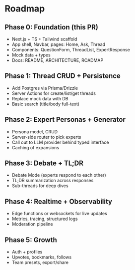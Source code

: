 # Roadmap

## Phase 0: Foundation (this PR)
- Next.js + TS + Tailwind scaffold
- App shell, Navbar, pages: Home, Ask, Thread
- Components: QuestionForm, ThreadList, ExpertResponse
- Mock data + types
- Docs: README, ARCHITECTURE, ROADMAP

## Phase 1: Thread CRUD + Persistence
- Add Postgres via Prisma/Drizzle
- Server Actions for create/list/get threads
- Replace mock data with DB
- Basic search (title/body full-text)

## Phase 2: Expert Personas + Generator
- Persona model, CRUD
- Server-side router to pick experts
- Call out to LLM provider behind typed interface
- Caching of expansions

## Phase 3: Debate + TL;DR
- Debate Mode (experts respond to each other)
- TL;DR summarization across responses
- Sub-threads for deep dives

## Phase 4: Realtime + Observability
- Edge functions or websockets for live updates
- Metrics, tracing, structured logs
- Moderation pipeline

## Phase 5: Growth
- Auth + profiles
- Upvotes, bookmarks, follows
- Team presets, export/share

